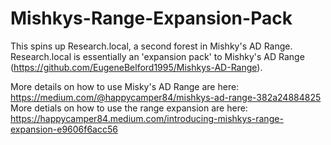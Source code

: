 # Mishkys-Range-Expansion-Pack
This spins up Research.local, a second forest in Mishky's AD Range. Research.local is essentially an 'expansion pack' to Mishky's AD Range (https://github.com/EugeneBelford1995/Mishkys-AD-Range).

More details on how to use Misky's AD Range are here: https://medium.com/@happycamper84/mishkys-ad-range-382a24884825
More detials on how to use the range expansion are here: https://happycamper84.medium.com/introducing-mishkys-range-expansion-e9606f6acc56
